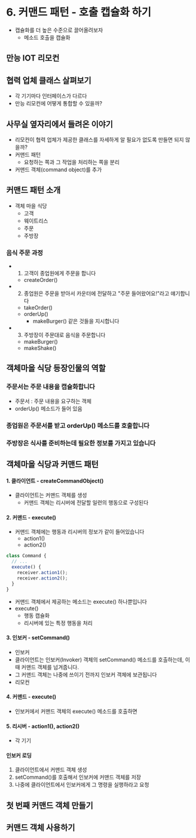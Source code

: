 # 6. 커맨드 패턴 - 호출 캡슐화 하기

- 캡슐화를 더 높은 수준으로 끌어올려보자
  - 메소드 호출을 캡슐화

## 만능 IOT 리모컨

## 협력 업체 클래스 살펴보기

- 각 기기마다 인터페이스가 다르다
- 만능 리모컨에 어떻게 통합할 수 있을까?

## 사무실 옆자리에서 들려온 이야기

- 리모컨이 협력 업체가 제공한 클래스를 자세하게 알 필요가 없도록 만들면 되지 않을까?
- 커맨드 패턴
  - 요청하는 쪽과 그 작업을 처리하는 쪽을 분리
- 커맨드 객체(command object)를 추가

## 커맨드 패턴 소개

- 객체 마을 식당
  - 고객
  - 웨이트리스
  - 주문
  - 주방장

### 음식 주문 과정

- 1. 고객이 종업원에게 주문을 합니다
  - createOrder()
- 2. 종업원은 주문을 받아서 카운터에 전달하고 "주문 들어왔어요!"라고 얘기합니다
  - takeOrder()
  - orderUp()
    - makeBurger() 같은 것들을 지시합니다
- 3. 주방장이 주문대로 음식을 주문합니다
  - makeBurger()
  - makeShake()

## 객체마을 식당 등장인물의 역할

### 주문서는 주문 내용을 캡슐화합니다

- 주문서 : 주문 내용을 요구하는 객체
- orderUp() 메소드가 들어 있음

### 종업원은 주문서를 받고 orderUp() 메소드를 호출합니다

### 주방장은 식사를 준비하는데 필요한 정보를 가지고 있습니다

## 객체마을 식당과 커맨드 패턴

#### 1. 클라이언트 - createCommandObject()

- 클라이언트는 커맨드 객체를 생성
  - 커맨드 객체는 리시버에 전달할 일련의 행동으로 구성된다

#### 2. 커맨드 - execute()

- 커맨드 객체에는 행동과 리시버의 정보가 같이 들어있습니다
  - action1()
  - action2()

```ts
class Command {
  // ...
  execute() {
    receiver.action1();
    receiver.action2();
  }
}
```

- 커맨드 객체에서 제공하는 메소드는 execute() 하나뿐입니다
- execute()
  - 행동 캡슐화
  - 리시버에 있는 특정 행동을 처리

#### 3. 인보커 - setCommand()

- 인보커
- 클라이언트는 인보커(Invoker) 객체의 setCommand() 메소드를 호출하는데, 이때 커맨드 객체를 넘겨줍니다.
- 그 커맨드 객체는 나중에 쓰이기 전까지 인보커 객체에 보관됩니다
- 리모컨

#### 4. 커맨드 - execute()

- 인보커에서 커맨드 객체의 execute() 메소드를 호출하면

#### 5. 리시버 - action1(), action2()

- 각 기기

#### 인보커 로딩

1. 클라이언트에서 커맨드 객체 생성
2. setCommand()를 호출해서 인보커에 커맨드 객체를 저장
3. 나중에 클라이언트에서 인보커에게 그 명령을 실행하라고 요청

## 첫 번째 커맨드 객체 만들기

## 커맨드 객체 사용하기
